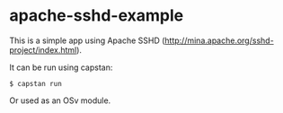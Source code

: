 apache-sshd-example
===================

This is a simple app using Apache SSHD (http://mina.apache.org/sshd-project/index.html).

It can be run using capstan:

```
$ capstan run
```

Or used as an OSv module.
